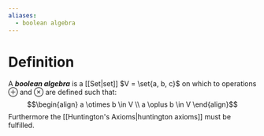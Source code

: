 ```yaml
---
aliases:
  - boolean algebra
---
```

# Definition
A ___boolean algebra___ is a [[Set|set]] $V = \set{a, b, c}$ on which to operations $\oplus$ and $\otimes$ are defined such that:
$$\begin{align}
	a \otimes b \in V \\
	a \oplus b \in V
\end{align}$$
Furthermore the [[Huntington's Axioms|huntington axioms]] must be fulfilled.

